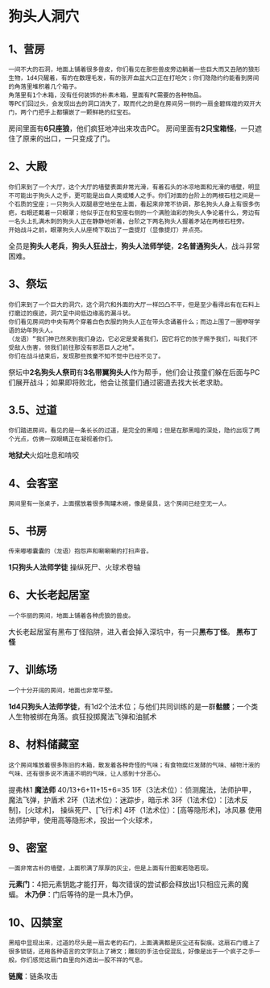 # 狗头人洞穴
## 1、营房
```
一间不大的石洞，地面上铺着很多兽皮，你们看见在那些兽皮旁边躺着一些巨大而又丑陋的狼形生物，1d4只醒着，有的在数理毛发，有的张开血盆大口正在打哈欠；你们隐隐约约能看到房间的角落里堆积着几个箱子。
角落里有1个木箱，没有任何装饰的朴素木箱，里面有PC需要的各种物品。
等PC们回过头，会发现出去的洞口消失了，取而代之的是在房间另一侧的一扇金碧辉煌的双开大门，两个门把手上都镶嵌了一颗鲜艳的红宝石。
```
房间里面有**6只座狼**，他们疯狂地冲出来攻击PC。
房间里面有**2只宝箱怪**，一只遮住了原来的出口，一只变成了门。

## 2、大殿
```
你们来到了一个大厅，这个大厅的墙壁表面非常光滑，有着石头的冰凉地面和光滑的墙壁，明显不可能出于狗头人之手，更可能是出自人类或矮人之手。你们对面的台阶上的两根石柱之间是一个石质的宝座；一只狗头人双腿悬空地坐在上面，看起来非常不协调，那名狗头人身上有很多伤疤，右眼还戴着一只眼罩；他似乎正在和宝座右侧的一个满脸油彩的狗头人争论着什么，旁边有一名头上扎满木刺的狗头人正在静静地听着，台阶之下两名狗头人握着矛站在两根石柱旁。
开始战斗之前，眼罩狗头人从座椅下取出了一盏提灯（显像提灯）并点亮。
```
全员是**狗头人老兵**，**狗头人狂战士**，**狗头人法师学徒**，**2名普通狗头人**，战斗非常困难。


## 3、祭坛
```
你们来到了一个巨大的洞穴，这个洞穴和外面的大厅一样凹凸不平，但是至少看得出有在石料上打磨过的痕迹，洞穴呈中间低边缘高的漏斗状。
你们看见房间的中央有两个穿着白色衣服的狗头人正在带头念诵着什么；而边上围了一圈咿呀学语的幼年狗头人。
（龙语）“我们神已然来到我们身边，它必定是爱着我们，因它将它的孩子赐予我们，叫我们不受敌人伤害，领我们前往那没有邪恶巨人之地”。
你们在战斗结束后，发现那些孩童不知不觉中已经不见了。
```
祭坛中**2名狗头人祭司**有**3名带翼狗头人**作为帮手，他们会让孩童们躲在后面与PC们展开战斗；如果即将败北，他会让孩童们通过密道去找大长老求助。


## 3.5、过道
```
你们踏进房间，看见的是一条长长的过道，是完全的黑暗；但是在那黑暗的深处，隐约出现了两个光点，仿佛一双眼睛正在凝视着你们。
```
**地狱犬**火焰吐息和啃咬

## 4、会客室
```
房间里有一张桌子，上面摆放着很多陶罐木碗，像是餐具，这个房间已经空无一人。
```

## 5、书房
```
传来嘟嘟囊囊的（龙语）抱怨声和唰唰唰的打扫声音。
```
**1只狗头人法师学徒**
操纵死尸、火球术卷轴

## 6、大长老起居室
```
一个华丽的房间，地面上铺着各种虎狼的兽皮。
```
大长老起居室有黑布丁怪陷阱，进入者会掉入深坑中，有一只**黑布丁怪**。
**黑布丁怪**

## 7、训练场
```
一个十分开阔的房间，地面也非常平整。
```
**1d4只狗头人法师学徒**，有1d2个法术位；与他们共同训练的是一群**骷髅**；一个类人生物被绑在角落。疯狂投掷魔法飞弹和油腻术

## 8、材料储藏室
```
这个房间堆放着很多陈旧的木箱，散发着各种奇怪的气味；有食物腐烂发酵的气味、植物汁液的气味、还有很多说不清道不明的气味，让人感到十分恶心。
```
提弗林1
**魔法师**
40/13+6+11+15+6=35
1环（3法术位）：侦测魔法，法师护甲，魔法飞弹，护盾术
2环（1法术位）：迷踪步，暗示术
3环（1法术位）：[法术反制]，[火球术]，
操纵死尸、[飞行术]
4环（1法术位）：[高等隐形术]，冰风暴
使用法师护甲，使用高等隐形术，投出一个火球术，

## 9、密室
```
一面非常古朴的墙壁，上面积满了厚厚的灰尘，但是上面有什图案若隐若现。
```
**元素门**：4把元素钥匙才能打开，每次错误的尝试都会释放出1只相应元素的魔蝠。
**木乃伊**：门后等待的是一具木乃伊。

## 10、囚禁室
```
黑暗中显现出来，过道的尽头是一扇古老的石门，上面满满都是灰尘还有裂痕。这扇石门缠上了很多锁链，还用各种语言的文字刻上了祷文；雕刻的手法仓促混乱，好像是出于一个疯子之手一般。你们感觉这扇门自里向外透出一股不祥的气息。
```
**链魔**：链条攻击